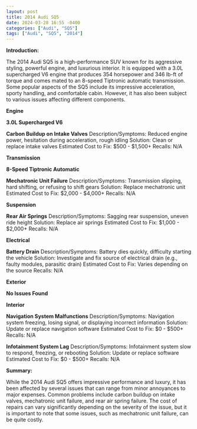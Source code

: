 ```yaml
---
layout: post
title: 2014 Audi SQ5
date: 2024-03-28 16:55 -0400
categories: ["Audi", "SQ5"]
tags: ["Audi", "SQ5", "2014"]
---
```

**Introduction:**

The 2014 Audi SQ5 is a high-performance SUV known for its aggressive styling, powerful engine, and luxurious interior. It is equipped with a 3.0L supercharged V6 engine that produces 354 horsepower and 346 lb-ft of torque and comes mated to an 8-speed Tiptronic automatic transmission. Some popular aspects of the SQ5 include its impressive acceleration, sporty handling, and comfortable cabin. However, it has also been subject to various issues affecting different components.

**Engine**

**3.0L Supercharged V6**

**Carbon Buildup on Intake Valves**
Description/Symptoms: Reduced engine power, hesitation during acceleration, rough idling
Solution: Clean or replace intake valves
Estimated Cost to Fix: $500 - $1,500+
Recalls: N/A

**Transmission**

**8-Speed Tiptronic Automatic**

**Mechatronic Unit Failure**
Description/Symptoms: Transmission slipping, hard shifting, or refusing to shift gears
Solution: Replace mechatronic unit
Estimated Cost to Fix: $2,000 - $4,000+
Recalls: N/A

**Suspension**

**Rear Air Springs**
Description/Symptoms: Sagging rear suspension, uneven ride height
Solution: Replace air springs
Estimated Cost to Fix: $1,000 - $2,000+
Recalls: N/A

**Electrical**

**Battery Drain**
Description/Symptoms: Battery dies quickly, difficulty starting the vehicle
Solution: Investigate and fix source of electrical drain (e.g., faulty modules, parasitic drain)
Estimated Cost to Fix: Varies depending on the source
Recalls: N/A

**Exterior**

**No Issues Found**

**Interior**

**Navigation System Malfunctions**
Description/Symptoms: Navigation system freezing, losing signal, or displaying incorrect information
Solution: Update or replace navigation software
Estimated Cost to Fix: $0 - $500+
Recalls: N/A

**Infotainment System Lag**
Description/Symptoms: Infotainment system slow to respond, freezing, or rebooting
Solution: Update or replace software
Estimated Cost to Fix: $0 - $500+
Recalls: N/A

**Summary:**

While the 2014 Audi SQ5 offers impressive performance and luxury, it has been affected by several issues that can range from minor annoyances to major expenses. Common problems include carbon buildup on intake valves, mechatronic unit failure, and rear air spring failure. The cost of repairs can vary significantly depending on the severity of the issue, but it is important to note that some issues, such as mechatronic unit failure, can be quite costly.
